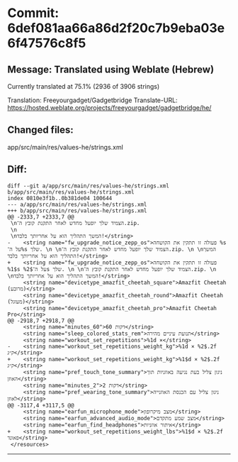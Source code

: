 # Commit: 6def081aa66a86d2f20c7b9eba03e6f47576c8f5
## Message: Translated using Weblate (Hebrew)

Currently translated at 75.1% (2936 of 3906 strings)

Translation: Freeyourgadget/Gadgetbridge
Translate-URL: https://hosted.weblate.org/projects/freeyourgadget/gadgetbridge/he/
## Changed files:
app/src/main/res/values-he/strings.xml

## Diff:
```
diff --git a/app/src/main/res/values-he/strings.xml b/app/src/main/res/values-he/strings.xml
index 0810e3f1b..0b381de04 100644
--- a/app/src/main/res/values-he/strings.xml
+++ b/app/src/main/res/values-he/strings.xml
@@ -2333,7 +2333,7 @@
 \nהצמיד שלך יופעל מחדש לאחר התקנת קובץ ה־‎.zip.
 \n
 \nהמשך התהליך הוא על אחריותך בלבד!</string>
-    <string name="fw_upgrade_notice_zepp_os">פעולה זו תתקין את הקושחה %s על ה־%s שלך. \n \nהצמיד שלך יופעל מחדש לאחר התקנת קובץ ה־‎.zip. \n \nהמשך התהליך הוא על אחריותך בלבד!</string>
+    <string name="fw_upgrade_notice_zepp_os">פעולה זו תתקין את הקושחה %1$s על ה־%2$s שלך. \n \nהצמיד שלך יופעל מחדש לאחר התקנת קובץ ה־‎.zip. \n \nהמשך התהליך הוא על אחריותך בלבד!</string>
     <string name="devicetype_amazfit_cheetah_square">Amazfit Cheetah (מרובע)</string>
     <string name="devicetype_amazfit_cheetah_round">Amazfit Cheetah (מעוגל)</string>
     <string name="devicetype_amazfit_cheetah_pro">Amazfit Cheetah Pro‎</string>
@@ -2918,7 +2918,7 @@
     <string name="minutes_60">60 דקות</string>
     <string name="sleep_colored_stats_rem">תנועת עיניים מהירה</string>
     <string name="workout_set_repetitions">%1d ×</string>
-    <string name="workout_set_repetitions_weight_kg">%1d × %2$.2f ק״ג</string>
+    <string name="workout_set_repetitions_weight_kg">%1$d × %2$.2f ק״ג</string>
     <string name="pref_touch_tone_summary">ניגון צליל בעת נגיעה באוזניות תוך האוזן</string>
     <string name="minutes_2">2 דקות</string>
     <string name="pref_wearing_tone_summary">ניגון צליל עם הכנסת האוזנייה לאוזן</string>
@@ -3117,4 +3117,5 @@
     <string name="earfun_microphone_mode">מצב מיקרופון</string>
     <string name="earfun_advanced_audio_mode">מצב שמע מתקדם</string>
     <string name="earfun_find_headphones">איתור אוזניות</string>
+    <string name="workout_set_repetitions_weight_lbs">%1$d × %2$.2f פאונד</string>
 </resources>
```
-----------------------------------
